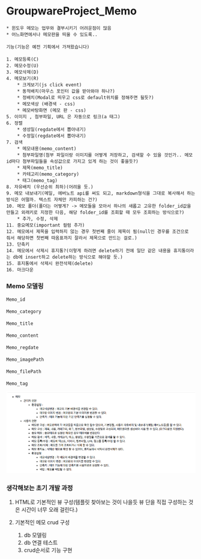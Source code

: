 # GroupwareProject_Memo
```Concept.
* 윈도우 메모는 업무와 결부시키기 어려운점이 많음
* 어느화면에서나 메모판을 띄울 수 있도록..

기능(기능은 예전 기획에서 가져왔습니다)

1. 메모등록(C)
2. 메모수정(U)
3. 메모삭제(D)
4. 메모보기(R)
    * 크게보기(js click event)
    * 동적배치(마우스 포인터 값을 받아와야 하나?)
    * 정배치(Modal로 띄우고 css로 default위치를 정해주면 될듯?)
    * 메모색상 (배경색 - css)
    * 메모바탕화면 (메모 판 - css)
5. 이미지 , 첨부파일, URL 은 자동으로 링크(a 태그)
6. 정렬
    * 생성일(regdate에서 뽑아내기)
    * 수정일(regdate에서 뽑아내기)
7. 검색
    * 메모내용(memo_content)
    * 첨부파일명(첨부 파일이랑 이미지를 어떻게 저장하고, 검색할 수 있을 것인가.. 메모 id마다 첨부파일들을 속성값으로 가지고 있게 하는 것이 좋을듯?)
    * 제목(memo_title)
    * 카테고리(memo_category)
    * 태그(memo_tag)
8. 자유배치 (우선순위 최하)(어려울 듯.)
9. 메모 내보내기(메일, 에버노트 api를 써도 되고, markdown형식을 그대로 복사해서 하는 방식은 어떨까. 텍스트 자체만 카피하는 건?)
10. 메모 폴더(폴더는 어떻게? -> 메모들을 모아서 하나의 새롭고 고유한 folder_id값을 만들고 외래키로 지정한 다음, 해당 folder_id를 조회할 때 모두 조회하는 방식으로?)
    * 추가, 수정, 삭제
11. 중요메모(important 컬럼 추가)
12. 메모에서 제목을 입력하지 않는 경우 첫번째 줄이 제목이 됨(null인 경우를 조건으로 줘서 해당하면 첫번째 따옴표까지 잘라서 제목으로 만드는 걸로.)
13. 단축키
14. 메모에서 삭제시 휴지통?(이렇게 하려면 delete하기 전에 일단 같은 내용을 휴지통이라는 db에 insert하고 delete하는 방식으로 해야할 듯.)
15. 휴지통에서 삭제시 완전삭제(delete)
16. 마크다운
```

### Memo 모델링

```
Memo_id

Memo_category

Memo_title

Memo_content

Memo_regdate

Memo_imagePath

Memo_filePath

Memo_tag
```



![](/Image/memo.png)



### 생각해보는 초기 개발 과정

1. HTML로 기본적인 뷰 구성(템플릿 찾아보는 것이 나을듯 뷰 단을 직접 구성하는 것은 시간이 너무 오래 걸린다.)

2. 기본적인 메모 crud 구성

   1. db 모델링 
   2. db 연결 테스트
   3. crud순서로 기능 구현

   ​